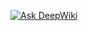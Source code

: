 [![Ask DeepWiki](https://deepwiki.com/badge.svg)](https://deepwiki.com/ananyakaligal/Custom-Compiler)

